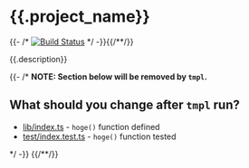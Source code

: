# {{.project_name}}
{{- /*
[![Build Status](https://travis-ci.com/nwtgck/typescript-npm.tmpl.svg?branch=develop)](https://travis-ci.com/nwtgck/typescript-npm.tmpl)
*/ -}}{{/**/}}

{{.description}}

{{- /* **NOTE: Section below will be removed by `tmpl`.**
## What should you change after `tmpl` run?

- [lib/index.ts](lib/index.ts) - `hoge()` function defined
- [test/index.test.ts](test/index.test.ts) - `hoge()` function tested

*/ -}}
{{/**/}}
